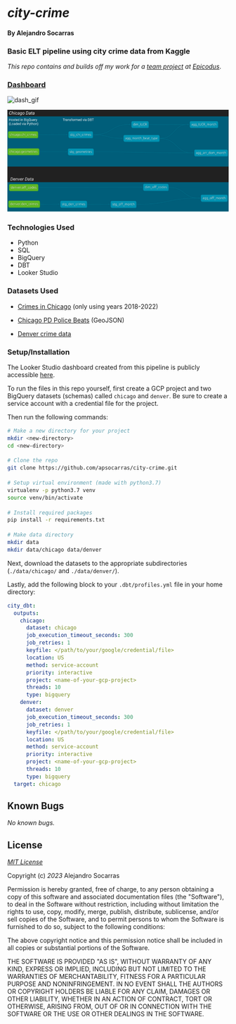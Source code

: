 # _city-crime_ 

#### By Alejandro Socarras

<!-- ###  _Exploring Crime in Major US Cities_ -->

### Basic ELT pipeline using city crime data from Kaggle

_This repo contains and builds off my work for a [team project](https://github.com/apsocarras/team-week2) at [Epicodus](https://www.epicodus.com/)_. 

  ### [Dashboard](https://datastudio.google.com/reporting/d14cea99-515b-40f4-a3da-bb06626ad1ad)


![dash_gif](./img/city_crime_dash2.gif)

![Chicago/Denver](img/v3_ERD.resized.png)

### Technologies Used

* Python
* SQL
* BigQuery
* DBT
* Looker Studio

### Datasets Used

* [Crimes in Chicago](https://www.kaggle.com/datasets/onlyrohit/crimes-in-chicago) (only using years 2018-2022)

* [Chicago PD Police Beats](https://data.cityofchicago.org/Public-Safety/Boundaries-Police-Beats-current-/aerh-rz74) (GeoJSON)

* [Denver crime data](https://www.kaggle.com/datasets/paultimothymooney/denver-crime-data)


### Setup/Installation
The Looker Studio dashboard created from this pipeline is publicly accessible [here](https://datastudio.google.com/reporting/d14cea99-515b-40f4-a3da-bb06626ad1ad).

To run the files in this repo yourself, first create a GCP project and two BigQuery datasets (schemas) called `chicago` and `denver`. Be sure to create a service account with a credential file for the project. 

Then run the following commands: 

```bash
# Make a new directory for your project 
mkdir <new-directory>
cd <new-directory>

# Clone the repo  
git clone https://github.com/apsocarras/city-crime.git

# Setup virtual environment (made with python3.7)
virtualenv -p python3.7 venv 
source venv/bin/activate

# Install required packages 
pip install -r requirements.txt

# Make data directory 
mkdir data 
mkdir data/chicago data/denver
```

Next, download the datasets to the appropriate subdirectories (`./data/chicago/` and `./data/denver/`).


Lastly, add the following block to your `.dbt/profiles.yml` file in your home directory: 
```yaml
city_dbt:
  outputs:
    chicago:
      dataset: chicago
      job_execution_timeout_seconds: 300
      job_retries: 1
      keyfile: </path/to/your/google/credential/file>
      location: US
      method: service-account
      priority: interactive
      project: <name-of-your-gcp-project>
      threads: 10
      type: bigquery
    denver:
      dataset: denver
      job_execution_timeout_seconds: 300
      job_retries: 1
      keyfile: </path/to/your/google/credential/file>
      location: US
      method: service-account
      priority: interactive
      project: <name-of-your-gcp-project>
      threads: 10
      type: bigquery
  target: chicago
```

## Known Bugs

_No known bugs._

## License

_[MIT License](https://opensource.org/licenses/MIT)_

Copyright (c) _2023_ Alejandro Socarras

Permission is hereby granted, free of charge, to any person obtaining a copy of this software and associated documentation files (the "Software"), to deal in the Software without restriction, including without limitation the rights to use, copy, modify, merge, publish, distribute, sublicense, and/or sell copies of the Software, and to permit persons to whom the Software is furnished to do so, subject to the following conditions:

The above copyright notice and this permission notice shall be included in all copies or substantial portions of the Software.

THE SOFTWARE IS PROVIDED "AS IS", WITHOUT WARRANTY OF ANY KIND, EXPRESS OR IMPLIED, INCLUDING BUT NOT LIMITED TO THE WARRANTIES OF MERCHANTABILITY, FITNESS FOR A PARTICULAR PURPOSE AND NONINFRINGEMENT. IN NO EVENT SHALL THE AUTHORS OR COPYRIGHT HOLDERS BE LIABLE FOR ANY CLAIM, DAMAGES OR OTHER LIABILITY, WHETHER IN AN ACTION OF CONTRACT, TORT OR OTHERWISE, ARISING FROM, OUT OF OR IN CONNECTION WITH THE SOFTWARE OR THE USE OR OTHER DEALINGS IN THE SOFTWARE.





